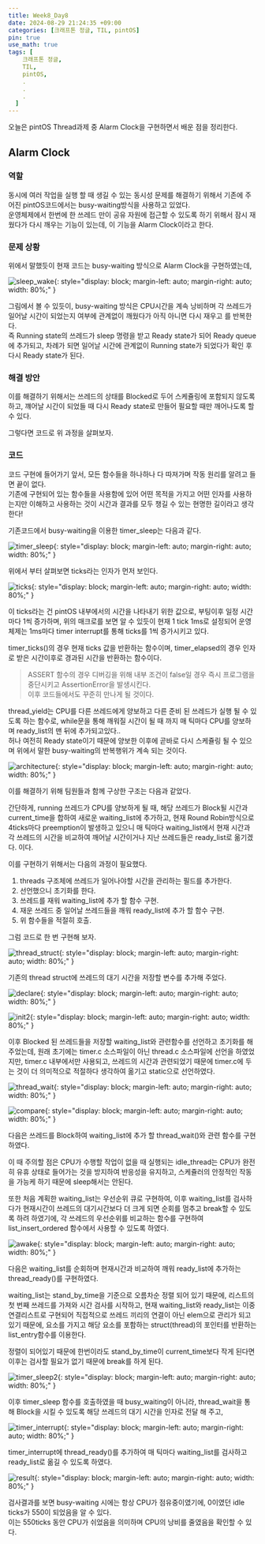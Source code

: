 ```yaml
---
title: Week8_Day8
date: 2024-08-29 21:24:35 +09:00
categories: [크래프톤 정글, TIL, pintOS]
pin: true
use_math: true
tags: [
    크래프톤 정글,
    TIL,
    pintOS,
    .
    .
    .
  ]
---
```


오늘은 pintOS Thread과제 중 Alarm Clock을 구현하면서 배운 점을 정리한다.

## Alarm Clock

### 역할

동시에 여러 작업을 실행 할 때 생길 수 있는 동시성 문제를 해결하기 위해서 기존에 주어진 pintOS코드에서는 busy-waiting방식을 사용하고 있었다.  
운영체제에서 한번에 한 쓰레드 만이 공유 자원에 접근할 수 있도록 하기 위해서 잠시 재웠다가 다시 깨우는 기능이 있는데, 이 기능을 Alarm Clock이라고 한다.

### 문제 상황

위에서 말했듯이 현재 코드는 busy-waiting 방식으로 Alarm Clock을 구현하였는데,

![sleep_wake](../../assets/img/post_img/20240829/sleep_wake.jpg){: style="display: block; margin-left: auto; margin-right: auto; width: 80%;" }

그림에서 볼 수 있듯이, busy-waiting 방식은 CPU시간을 계속 낭비하며 각 쓰레드가 일어날 시간이 되었는지 여부에 관계없이 깨웠다가 아직 아니면 다시 재우고 를 반복한다.  
즉 Running state의 쓰레드가 sleep 명령을 받고 Ready state가 되어 Ready queue에 추가되고, 차례가 되면 일어날 시간에 관계없이 Running state가 되었다가 확인 후 다시 Ready state가 된다.

### 해결 방안

이를 해결하기 위해서는 쓰레드의 상태를 Blocked로 두어 스케쥴링에 포함되지 않도록 하고, 꺠어날 시간이 되었들 때 다시 Ready state로 만들어 필요할 때만 깨어나도록 할 수 있다.

그렇다면 코드로 위 과정을 살펴보자.

### 코드

코드 구현에 들어가기 앞서, 모든 함수들을 하나하나 다 따져가며 작동 원리를 알려고 들면 끝이 없다.  
기존에 구현되어 있는 함수들을 사용함에 있어 어떤 목적을 가지고 어떤 인자를 사용하는지만 이해하고 사용하는 것이 시간과 결과를 모두 챙길 수 있는 현명한 길이라고 생각한다!

기존코드에서 busy-waiting을 이용한 timer_sleep는 다음과 같다.

![timer_sleep](../../assets/img/post_img/20240829/timer_sleep.png){: style="display: block; margin-left: auto; margin-right: auto; width: 80%;" }

위에서 부터 살펴보면 ticks라는 인자가 먼저 보인다.

![ticks](../../assets/img/post_img/20240829/ticks.png){: style="display: block; margin-left: auto; margin-right: auto; width: 80%;" }

이 ticks라는 건 pintOS 내부에서의 시간을 나타내기 위한 값으로, 부팅이후 일정 시간 마다 1씩 증가하며, 위의 매크로를 보면 알 수 있듯이 현재 1 tick 1ms로 설정되어 운영체제는 1ms마다 timer interrupt를 통해 ticks를 1씩 증가시키고 있다.

timer_ticks()의 경우 현재 ticks 값을 반환하는 함수이며, timer_elapsed의 경우 인자로 받은 시간이후로 경과된 시간을 반환하는 함수이다.

> ASSERT 함수의 경우 디버깅을 위해 내부 조건이 false일 경우 즉시 프로그램을 중단시키고 AssertionError을 발생시킨다.  
> 이후 코드들에서도 꾸준히 만나게 될 것이다.

thread_yield는 CPU를 다른 쓰레드에게 양보하고 다른 준비 된 쓰레드가 실행 될 수 있도록 하는 함수로, while문을 통해 깨워질 시간이 될 때 까지 매 틱마다 CPU를 양보하며 ready_list의 맨 뒤에 추가되고있다..  
허나 여전히 Ready state이기 때문에 양보한 이후에 곧바로 다시 스케쥴링 될 수 있으며 위에서 말한 busy-waiting의 반복행위가 계속 되는 것이다.

![architecture](../../assets/img/post_img/20240829/architecture.png){: style="display: block; margin-left: auto; margin-right: auto; width: 80%;" }

이를 해결하기 위해 팀원들과 함께 구상한 구조는 다음과 같았다.

간단하게, running 쓰레드가 CPU를 양보하게 될 때, 해당 쓰레드가 Block될 시간과 current_time을 합하여 새로운 waiting_list에 추가하고, 현재 Round Robin방식으로 4ticks마다 preemption이 발생하고 있으니 매 틱마다 waiting_list에서 현재 시간과 각 쓰레드의 시간을 비교하여 깨어날 시간이거나 지난 쓰레드들은 ready_list로 옮기겠다. 이다.

이를 구현하기 위해서는 다음의 과정이 필요했다.

1. threads 구조체에 쓰레드가 일어나야할 시간을 관리하는 필드를 추가한다.
2. 선언했으니 초기화를 한다.
3. 쓰레드를 재워 waiting_list에 추가 할 함수 구현.
4. 재운 쓰레드 중 일어날 쓰레드들을 깨워 ready_list에 추가 할 함수 구현.
5. 위 함수들을 적절히 호출.

그럼 코드로 한 번 구현해 보자.

![thread_struct](../../assets/img/post_img/20240829/thread_struct.png){: style="display: block; margin-left: auto; margin-right: auto; width: 80%;" }

기존의 thread struct에 쓰레드의 대기 시간을 저장할 변수를 추가해 주었다.

![declare](../../assets/img/post_img/20240829/declare.png){: style="display: block; margin-left: auto; margin-right: auto; width: 80%;" }

![init2](../../assets/img/post_img/20240829/init2.png){: style="display: block; margin-left: auto; margin-right: auto; width: 80%;" }

이후 Blocked 된 쓰레드들을 저장할 waiting_list와 관련함수를 선언하고 초기화를 해주었는데, 원래 초기에는 timer.c 소스파일이 아닌 thread.c 소스파일에 선언을 하였었지만, timer.c 내부에서만 사용되고, 쓰레드의 시간과 관련되었기 때문에 timer.c에 두는 것이 더 의미적으로 적절하다 생각하여 옮기고 static으로 선언하였다.

![thread_wait](../../assets/img/post_img/20240829/thread_wait.png){: style="display: block; margin-left: auto; margin-right: auto; width: 80%;" }

![compare](../../assets/img/post_img/20240829/compare.png){: style="display: block; margin-left: auto; margin-right: auto; width: 80%;" }

다음은 쓰레드를 Block하여 waiting_list에 추가 할 thread_wait()와 관련 함수를 구현하였다.

이 때 주의할 점은 CPU가 수행할 작업이 없을 때 실행되는 idle_thread는 CPU가 완전히 유휴 상태로 들어가는 것을 방지하여 반응성을 유지하고, 스케쥴러의 안정적인 작동을 가능케 하기 때문에 sleep해서는 안된다.

또한 처음 계획한 waiting_list는 우선순위 큐로 구현하여, 이후 waiting_list를 검사하다가 현재시간이 쓰레드의 대기시간보다 더 크게 되면 순회를 멈추고 break할 수 있도록 하려 하였기에, 각 쓰레드의 우선순위를 비교하는 함수를 구현하여 list_insert_ordered 함수에서 사용할 수 있도록 하였다.

![awake](../../assets/img/post_img/20240829/awake.png){: style="display: block; margin-left: auto; margin-right: auto; width: 80%;" }

다음은 waiting_list를 순회하며 현재시간과 비교하여 깨워 ready_list에 추가하는 thread_ready()를 구현하였다.

waiting_list는 stand_by_time을 기준으로 오름차순 정렬 되어 있기 때문에, 리스트의 첫 번째 쓰레드를 가져와 시간 검사를 시작하고, 현재 waiting_list와 ready_list는 이중연결리스트로 구현되어 직접적으로 쓰레드 끼리의 연결이 아닌 elem으로 관리가 되고 있기 때문에, 요소를 가지고 해당 요소를 포함하는 struct(thread)의 포인터를 반환하는 list_entry함수를 이용한다.

정렬이 되어있기 때문에 한번이라도 stand_by_time이 current_time보다 작게 된다면 이후는 검사할 필요가 없기 때문에 break를 하게 된다.

![timer_sleep2](../../assets/img/post_img/20240829/timer_sleep2.png){: style="display: block; margin-left: auto; margin-right: auto; width: 80%;" }

이후 timer_sleep 함수를 호출하였을 때 busy_waiting이 아니라, thread_wait을 통해 Block을 시킬 수 있도록 해당 쓰레드의 대기 시간을 인자로 전달 해 주고,

![timer_interrupt](../../assets/img/post_img/20240829/interrupt.png){: style="display: block; margin-left: auto; margin-right: auto; width: 80%;" }

timer_interrupt에 thread_ready()를 추가하여 매 틱마다 waiting_list를 검사하고 ready_list로 옮길 수 있도록 하였다.

![result](../../assets/img/post_img/20240829/result.png){: style="display: block; margin-left: auto; margin-right: auto; width: 80%;" }

검사결과를 보면 busy-waiting 시에는 항상 CPU가 점유중이였기에, 0이였던 idle ticks가 550이 되었음을 알 수 있다.  
이는 550ticks 동안 CPU가 쉬었음을 의미하며 CPU의 낭비를 줄였음을 확인할 수 있다.

